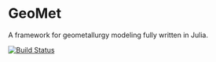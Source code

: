 # GeoMet

A framework for geometallurgy modeling fully written in Julia.

[![Build Status](https://github.com/"GeoMet-jl"/GeoMet.jl/actions/workflows/CI.yml/badge.svg?branch=main)](https://github.com/"GeoMet-jl"/GeoMet.jl/actions/workflows/CI.yml?query=branch%3Amain)
